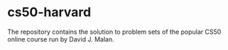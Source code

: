 # cs50-harvard

The repository contains the solution to problem sets of the popular CS50 online course run by David J. Malan.
